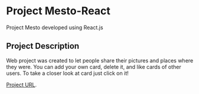 # Project Mesto-React

Project Mesto developed using React.js

## Project Description

Web project was created to let people share their pictures and places where they were.
You can add your own card, delete it, and like cards of other users.
To take a closer look at card just click on it!

[Project URL](https://sheinsvyatoslav.github.io/react-mesto-auth/).

